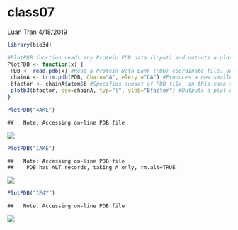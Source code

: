 class07
================
Luan Tran
4/18/2019

``` r
library(bio3d)
```

``` r
#PlotPDB function reads any Protein PDB data (input) and outputs a plot for the specified protein residue against their b factor values
PlotPDB <- function(x) {
 PDB <- read.pdb(x) #Read a Protein Data Bank (PDB) coordinate file. Outputs protein information including the sequence
 chainA <- trim.pdb(PDB, Chain="A", elety ="CA") #Produces a new smaller PDB object from the original input PDB, In this case it returns the Chain A and C Alpha atoms
 bfactor <- chainA$atom$b #Specifies subset of PDB file, in this case the atoms in Chain A and extracting the b factor value
 plotb3(bfactor, sse=chainA, typ="l", ylab="Bfactor") #Outputs a plot of the bfactor with secondary structure elements (residue)
}
```

``` r
PlotPDB("4AKE")
```

    ##   Note: Accessing on-line PDB file

![](Luan_Tran_Hw6_files/figure-gfm/unnamed-chunk-3-1.png)<!-- -->

``` r
PlotPDB("1AKE")
```

    ##   Note: Accessing on-line PDB file
    ##    PDB has ALT records, taking A only, rm.alt=TRUE

![](Luan_Tran_Hw6_files/figure-gfm/unnamed-chunk-3-2.png)<!-- -->

``` r
PlotPDB("1E4Y")
```

    ##   Note: Accessing on-line PDB file

![](Luan_Tran_Hw6_files/figure-gfm/unnamed-chunk-3-3.png)<!-- -->

